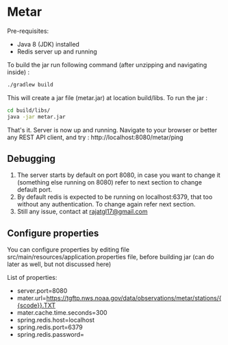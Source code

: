 # Metar

Pre-requisites:
- Java 8 (JDK) installed
- Redis server up and running

To build the jar run following command (after unzipping and navigating inside) :
```sh
./gradlew build
```

This will create a jar file (metar.jar) at location build/libs.
To run the jar :
```sh
cd build/libs/
java -jar metar.jar
```


That's it. Server is now up and running. Navigate to your browser or better any REST API client, and try : http://localhost:8080/metar/ping

## Debugging
1. The server starts by default on port 8080, in case you want to change it (something else running on 8080) refer to next section to change default port.
2. By default redis is expected to be running on localhost:6379, that too without any authentication. To change again refer next section.
3. Still any issue, contact at rajatgl17@gmail.com

## Configure properties
You can configure properties by editing file src/main/resources/application.properties file, before building jar (can do later as well, but not discussed here)

List of properties:
- server.port=8080
- mater.url=https://tgftp.nws.noaa.gov/data/observations/metar/stations/{{scode}}.TXT
- mater.cache.time.seconds=300
- spring.redis.host=localhost
- spring.redis.port=6379
- spring.redis.password=

